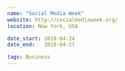 ```yaml
---
name: "Social Media Week"
website: http://socialmediaweek.org/
location: New York, USA

date_start: 2018-04-24
date_end:   2018-04-27

tags: Business
---
```

